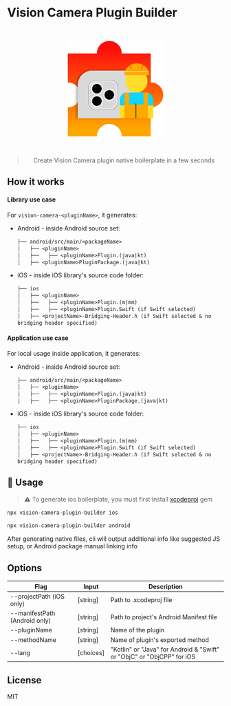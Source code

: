 # Vision Camera Plugin Builder

<div align="center">
  <div style="padding: 30px">
    <img src="./static/vision-camera-plugin-builder-logo.svg" alt="Vision Camera Plugin Builder logo" width="50%" />
  </div>
  <blockquote>Create Vision Camera plugin native boilerplate in a few seconds</blockquote>
</div>

## How it works

#### Library use case

For `vision-camera-<pluginName>`, it generates:

- Android - inside Android source set:
  ```
  ├── android/src/main/<packageName>
  │   ├── <pluginName>
  │   ├──   ├── <pluginName>Plugin.(java|kt)
  │   ├── <pluginName>PluginPackage.(java|kt)
  ```
- iOS - inside iOS library's source code folder:
  ```
  ├── ios
  │   ├── <pluginName>
  │   ├──   ├── <pluginName>Plugin.(m|mm)
  │   ├──   ├── <pluginName>Plugin.Swift (if Swift selected)
  │   ├── <projectName>-Bridging-Header.h (if Swift selected & no bridging header specified)
  ```

#### Application use case

For local usage inside application, it generates:

- Android - inside Android source set:
  ```
  ├── android/src/main/<packageName>
  │   ├── <pluginName>
  │   ├──   ├── <pluginName>Plugin.(java|kt)
  │   ├──   ├── <pluginName>PluginPackage.(java|kt)
  ```
- iOS - inside iOS library's source code folder:
  ```
  ├── ios
  │   ├── <pluginName>
  │   ├──   ├── <pluginName>Plugin.(m|mm)
  │   ├──   ├── <pluginName>Plugin.Swift (if Swift selected)
  │   ├── <projectName>-Bridging-Header.h (if Swift selected & no bridging header specified)
  ```

## 🚀 Usage

> :warning: To generate ios boilerplate, you must first install [xcodeproj](https://github.com/CocoaPods/Xcodeproj) gem

```sh
npx vision-camera-plugin-builder ios
```

```sh
npx vision-camera-plugin-builder android
```

After generating native files, cli will output additional info like suggested JS setup, or Android package manual linking info

## Options

| Flag | Input | Description |
| ---- | ----- | ----------- |
| --projectPath (iOS only) | [string] | Path to .xcodeproj file |
| --manifestPath (Android only) | [string] | Path to project's Android Manifest file |
| --pluginName | [string] | Name of the plugin |
| --methodName | [string] | Name of plugin's exported method |
| --lang | [choices] | "Kotlin" or "Java" for Android & "Swift" or "ObjC" or "ObjCPP" for iOS |

## License

MIT
